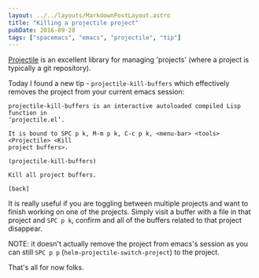 ```yaml
---
layout: ../../layouts/MarkdownPostLayout.astro
title: "Killing a projectile project"
pubDate: 2016-09-28
tags: ["spacemacs", "emacs", "projectile", "tip"]
---
```


[Projectile](https://github.com/bbatsov/projectile) is an excellent library for managing 'projects' (where a project is typically a git repository).

Today I found a new tip - `projectile-kill-buffers` which effectively removes the project from your current emacs session:

```man
projectile-kill-buffers is an interactive autoloaded compiled Lisp function in
‘projectile.el’.

It is bound to SPC p k, M-m p k, C-c p k, <menu-bar> <tools> <Projectile> <Kill
project buffers>.

(projectile-kill-buffers)

Kill all project buffers.

[back]

```

It is really useful if you are toggling between multiple projects and want to finish working on one of the projects. Simply visit a buffer with a file in that project and `SPC p k`, confirm and all of the buffers related to that project disappear.

NOTE: it doesn't actually remove the project from emacs's session as you can still `SPC p p` (`helm-projectile-switch-project`) to the project.

That's all for now folks.
